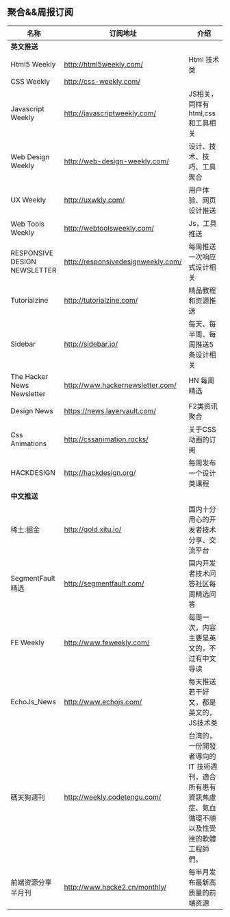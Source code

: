 ## 聚合&&周报订阅

名称                           | 订阅地址                               | 介绍
---------------------------- | ---------------------------------- | ---------------------------------------------------
**英文推送**                     |                                    |
Html5 Weekly                 | http://html5weekly.com/            | Html 技术类
CSS Weekly                   | http://css-weekly.com/             |
Javascript Weekly            | http://javascriptweekly.com/       | JS相关，同样有 html,css 和工具相关
Web Design Weekly            | http://web-design-weekly.com/      | 设计、技术、技巧、工具聚合
UX Weekly                    | http://uxwkly.com/                 | 用户体验、网页设计推送
Web Tools Weekly             | http://webtoolsweekly.com/         | Js，工具推送
RESPONSIVE DESIGN NEWSLETTER | http://responsivedesignweekly.com/ | 每周推送一次响应式设计相关
Tutorialzine                 | http://tutorialzine.com/           | 精品教程和资源推送
Sidebar                      | http://sidebar.io/                 | 每天、每半周、每周推送5条设计相关
The Hacker News Newsletter   | http://www.hackernewsletter.com/   | HN 每周精选
Design News                  | https://news.layervault.com/       | F2类资讯聚合
Css Animations               | http://cssanimation.rocks/         | 关于CSS动画的订阅
HACKDESIGN                   | http://hackdesign.org/             | 每周发布一个设计类课程
**中文推送**                     |                                    |
稀土:掘金                        | http://gold.xitu.io/               | 国内十分用心的开发者技术分享、交流平台
SegmentFault精选               | http://segmentfault.com/           | 国内开发者技术问答社区每周精选问答
FE Weekly                    | http://www.feweekly.com/           | 每周一次，内容主要是英文的，不过有中文导读
EchoJs_News                  | http://www.echojs.com/             | 每天推送若干好文，都是英文的，JS技术类
碼天狗週刊                        | http://weekly.codetengu.com/       | 台湾的，一份開發者導向的IT 技術週刊，適合所有患有資訊焦慮症、氣血循環不順以及性受挫的軟體工程師們。
前端资源分享 半月刊                   | http://www.hacke2.cn/monthly/      | 每半月发布最新高质量的前端资源

